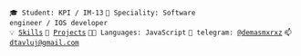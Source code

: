 <code>🎓 Student: KPI / IM-13</code>
<code>👷 Speciality: Software engineer / IOS developer</code><br>
<code>💡 [Skills](SKILLS.md)</code>
<code>🧻 [Projects](https://github.com/bLuDd1?tab=projects&type=beta)</code>
<code>🧑‍💻 Languages: JavaScript</code>
<code>💬 telegram: [@demasmxrxz](https://telegram.me/demasmxrxz)</code>
<code>📫 [dtavluj@gmail.com](mailto:dtavluj@gmail.com)</code>
